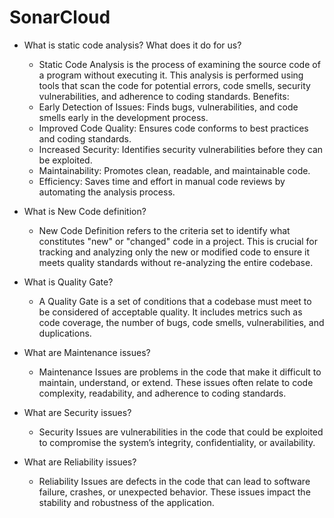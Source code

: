 # SonarCloud

- What is static code analysis? What does it do for us?
    - Static Code Analysis is the process of examining the source code of a program without executing it. This analysis is performed using tools that scan the code for potential errors, code smells, security vulnerabilities, and adherence to coding standards.
    Benefits:
    - Early Detection of Issues: Finds bugs, vulnerabilities, and code smells early in the development process.
    - Improved Code Quality: Ensures code conforms to best practices and coding standards.
    - Increased Security: Identifies security vulnerabilities before they can be exploited.
    - Maintainability: Promotes clean, readable, and maintainable code.
    - Efficiency: Saves time and effort in manual code reviews by automating the analysis process.

- What is New Code definition?
    - New Code Definition refers to the criteria set to identify what constitutes "new" or "changed" code in a project. This is crucial for tracking and analyzing only the new or modified code to ensure it meets quality standards without re-analyzing the entire codebase.

- What is Quality Gate?
    - A Quality Gate is a set of conditions that a codebase must meet to be considered of acceptable quality. It includes metrics such as code coverage, the number of bugs, code smells, vulnerabilities, and duplications.

- What are Maintenance issues?
    - Maintenance Issues are problems in the code that make it difficult to maintain, understand, or extend. These issues often relate to code complexity, readability, and adherence to coding standards.

- What are Security issues?
    - Security Issues are vulnerabilities in the code that could be exploited to compromise the system’s integrity, confidentiality, or availability.

- What are Reliability issues?
    - Reliability Issues are defects in the code that can lead to software failure, crashes, or unexpected behavior. These issues impact the stability and robustness of the application.